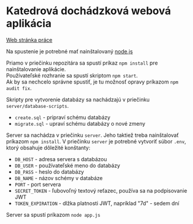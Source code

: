 # Katedrová dochádzková webová aplikácia

[Web stránka práce](https://www.st.fmph.uniba.sk/~rigan7/bp/)

Na spustenie je potrebné mať nainštalovaný [node.js](https://github.com/nodejs/node)

Priamo v priečinku repozitára sa spustí príkaz ```npm install``` pre nainštalovanie aplikácie. <br>
Používateľské rozhranie sa spustí skriptom ```npm start```. <br>
Ak by sa nechcelo správne spustiť, je tu možnosť opravy príkazom ```npm audit fix```.<br>

Skripty pre vytvorenie databázy sa nachádzajú v priečinku ```server/database-scripts```.<br>
- ```create.sql``` - pripraví schému databázy
- ```migrate.sql``` - upraví schému databázy o nové zmeny

Server sa nachádza v priečinku ```server```. Jeho taktiež treba nainštalovať príkazom ```npm install```.
V priečinku ```server``` je potrebné vytvoriť súbor ```.env```, ktorý obsahuje dôležité konštanty:
- ```DB_HOST``` - adresa servera s databázou
- ```DB_USER``` - používateľské meno do databázy
- ```DB_PASS``` - heslo do databázy
- ```DB_NAME``` - názov schémy v databáze
- ```PORT``` - port servera
- ```SECRET_TOKEN``` - ľubovoľný textový reťazec, používa sa na podpisovanie JWT
- ```TOKEN_EXPIRATION``` - dlžka platnosti JWT, napríklad "7d" - sedem dní

Server sa spustí príkazom ```node app.js```

